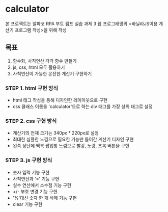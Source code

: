 # calculator
본 프로젝트는 알파코 RPA 부트 캠프 실습 과제 3 웹 프로그래밍의 <바닐라JS이용 계산기 프로그램 작성>을 위해 작성

## 목표
1. 함수화, 사칙연산 각각 함수 만들기 
2. js, css, html 모두 활용하기 
3. 사칙연산이 가능한 온전한 계산기 구현하기

### STEP 1. html 구현 방식

- html 태그 작성을 통해 디자인한 레이아웃으로 구현
- css 클래스 이름을 'calculator'으로 하는 div 태그를 가장 상위 태그로 설정 

### STEP 2. css 구현 방식

- 계산기의 전체 크기는 340px * 220px로 설정
- 최대한 심플한 느낌으로 필요한 기능만 들어간 계산기 디자인 구현
- 왼쪽 상단에 맥북 팝업창 느낌으로 빨강, 노랑, 초록 버튼을 구현

### STEP 3. js 구현 방식

- 숫자 입력 기능 구현
- 사칙연산과 '=' 기능 구현
- 실수 연산에서 소수점 기능 구현
- +/- 부호 변경 기능 구현
- '%'대신 숫자 한 개 삭제 기능 구현
- clear 기능 구현